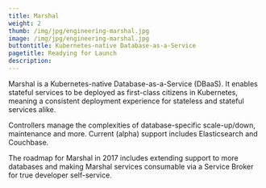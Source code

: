 ```yaml
---
title: Marshal
weight: 2
thumb: /img/jpg/engineering-marshal.jpg
image: /img/jpg/engineering-marshal.jpg
buttontitle: Kubernetes-native Database-as-a-Service
pagetitle: Readying for Launch
description:
---
```


Marshal is a Kubernetes-native Database-as-a-Service (DBaaS). It enables stateful services to be deployed as first-class citizens in Kubernetes, meaning a consistent deployment experience for stateless and stateful services alike.

Controllers manage the complexities of database-specific scale-up/down, maintenance and more. Current (alpha) support includes Elasticsearch and Couchbase.

The roadmap for Marshal in 2017 includes extending support to more databases and making Marshal services consumable via a Service Broker for true developer self-service.
